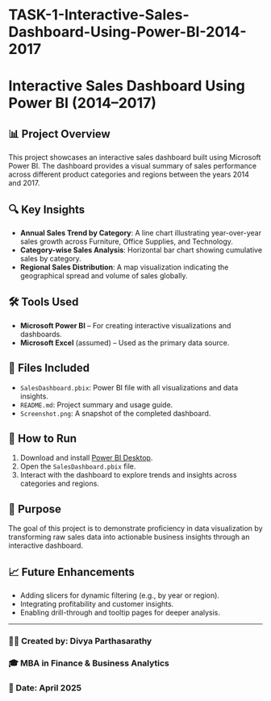 # TASK-1-Interactive-Sales-Dashboard-Using-Power-BI-2014-2017
# Interactive Sales Dashboard Using Power BI (2014–2017)

## 📊 Project Overview

This project showcases an interactive sales dashboard built using Microsoft Power BI. The dashboard provides a visual summary of sales performance across different product categories and regions between the years 2014 and 2017.

## 🔍 Key Insights

- **Annual Sales Trend by Category**: A line chart illustrating year-over-year sales growth across Furniture, Office Supplies, and Technology.
- **Category-wise Sales Analysis**: Horizontal bar chart showing cumulative sales by category.
- **Regional Sales Distribution**: A map visualization indicating the geographical spread and volume of sales globally.

## 🛠 Tools Used

- **Microsoft Power BI** – For creating interactive visualizations and dashboards.
- **Microsoft Excel** (assumed) – Used as the primary data source.

## 📁 Files Included

- `SalesDashboard.pbix`: Power BI file with all visualizations and data insights.
- `README.md`: Project summary and usage guide.
- `Screenshot.png`: A snapshot of the completed dashboard.

## 🚀 How to Run

1. Download and install [Power BI Desktop](https://powerbi.microsoft.com/desktop/).
2. Open the `SalesDashboard.pbix` file.
3. Interact with the dashboard to explore trends and insights across categories and regions.

## 📌 Purpose

The goal of this project is to demonstrate proficiency in data visualization by transforming raw sales data into actionable business insights through an interactive dashboard.

## 📈 Future Enhancements

- Adding slicers for dynamic filtering (e.g., by year or region).
- Integrating profitability and customer insights.
- Enabling drill-through and tooltip pages for deeper analysis.

---

### 👩‍💻 Created by: **Divya Parthasarathy**
### 🎓 MBA in Finance & Business Analytics 
### 📅 Date: April 2025
